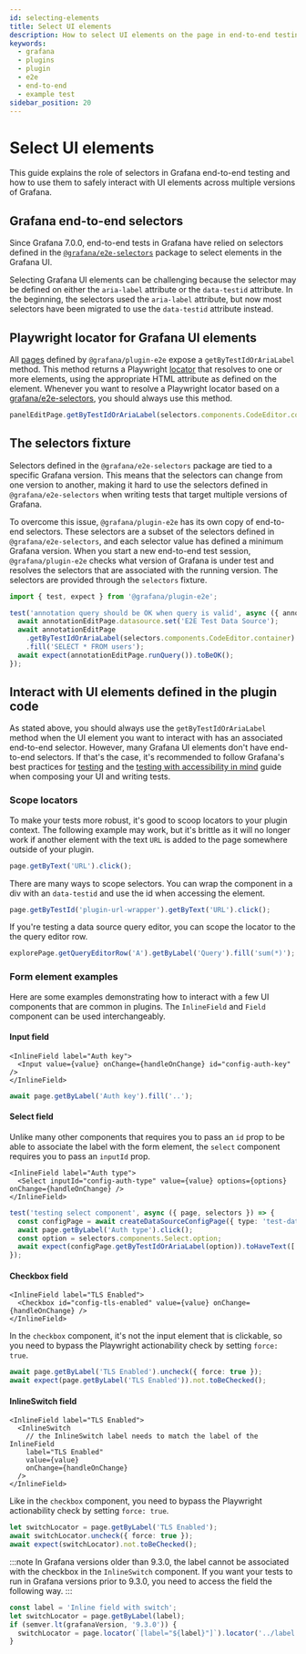 ```yaml
---
id: selecting-elements
title: Select UI elements
description: How to select UI elements on the page in end-to-end testing.
keywords:
  - grafana
  - plugins
  - plugin
  - e2e
  - end-to-end
  - example test
sidebar_position: 20
---
```


# Select UI elements

This guide explains the role of selectors in Grafana end-to-end testing and how to use them to safely interact with UI elements across multiple versions of Grafana.

## Grafana end-to-end selectors

Since Grafana 7.0.0, end-to-end tests in Grafana have relied on selectors defined in the [`@grafana/e2e-selectors`](https://github.com/grafana/grafana/tree/main/packages/grafana-e2e-selectors) package to select elements in the Grafana UI.

Selecting Grafana UI elements can be challenging because the selector may be defined on either the `aria-label` attribute or the `data-testid` attribute. In the beginning, the selectors used the `aria-label` attribute, but now most selectors have been migrated to use the `data-testid` attribute instead.

## Playwright locator for Grafana UI elements

All [pages](https://github.com/grafana/plugin-tools/tree/main/packages/plugin-e2e/src/models/pages) defined by `@grafana/plugin-e2e` expose a `getByTestIdOrAriaLabel` method. This method returns a Playwright [locator](https://playwright.dev/docs/locators) that resolves to one or more elements, using the appropriate HTML attribute as defined on the element. Whenever you want to resolve a Playwright locator based on a [grafana/e2e-selectors](https://github.com/grafana/grafana/tree/main/packages/grafana-e2e-selectors), you should always use this method.

```ts
panelEditPage.getByTestIdOrAriaLabel(selectors.components.CodeEditor.container).click();
```

## The selectors fixture

Selectors defined in the `@grafana/e2e-selectors` package are tied to a specific Grafana version. This means that the selectors can change from one version to another, making it hard to use the selectors defined in `@grafana/e2e-selectors` when writing tests that target multiple versions of Grafana.

To overcome this issue, `@grafana/plugin-e2e` has its own copy of end-to-end selectors. These selectors are a subset of the selectors defined in `@grafana/e2e-selectors`, and each selector value has defined a minimum Grafana version. When you start a new end-to-end test session, `@grafana/plugin-e2e` checks what version of Grafana is under test and resolves the selectors that are associated with the running version. The selectors are provided through the `selectors` fixture.

```ts
import { test, expect } from '@grafana/plugin-e2e';

test('annotation query should be OK when query is valid', async ({ annotationEditPage, page, selectors }) => {
  await annotationEditPage.datasource.set('E2E Test Data Source');
  await annotationEditPage
    .getByTestIdOrAriaLabel(selectors.components.CodeEditor.container)
    .fill('SELECT * FROM users');
  await expect(annotationEditPage.runQuery()).toBeOK();
});
```

## Interact with UI elements defined in the plugin code

As stated above, you should always use the `getByTestIdOrAriaLabel` method when the UI element you want to interact with has an associated end-to-end selector. However, many Grafana UI elements don't have end-to-end selectors. If that's the case, it's recommended to follow Grafana's best practices for [testing](https://github.com/grafana/grafana/blob/401265522e584e4e71a1d92d5af311564b1ec33e/contribute/style-guides/testing.md) and the [testing with accessibility in mind](https://github.com/grafana/grafana/blob/401265522e584e4e71a1d92d5af311564b1ec33e/contribute/style-guides/accessibility.md#writing-tests-with-accessibility-in-mind) guide when composing your UI and writing tests.

### Scope locators

To make your tests more robust, it's good to scoop locators to your plugin context. The following example may work, but it's brittle as it will no longer work if another element with the text `URL` is added to the page somewhere outside of your plugin.

```ts
page.getByText('URL').click();
```

There are many ways to scope selectors. You can wrap the component in a div with an `data-testid` and use the id when accessing the element.

```ts
page.getByTestId('plugin-url-wrapper').getByText('URL').click();
```

If you're testing a data source query editor, you can scope the locator to the the query editor row.

```ts
explorePage.getQueryEditorRow('A').getByLabel('Query').fill('sum(*)');
```

### Form element examples

Here are some examples demonstrating how to interact with a few UI components that are common in plugins. The `InlineField` and `Field` component can be used interchangeably.

#### Input field

```tsx title="UI component"
<InlineField label="Auth key">
  <Input value={value} onChange={handleOnChange} id="config-auth-key" />
</InlineField>
```

```ts title="Playwright test file"
await page.getByLabel('Auth key').fill('..');
```

#### Select field

Unlike many other components that requires you to pass an `id` prop to be able to associate the label with the form element, the `select` component requires you to pass an `inputId` prop.

```tsx title="UI component"
<InlineField label="Auth type">
  <Select inputId="config-auth-type" value={value} options={options} onChange={handleOnChange} />
</InlineField>
```

```ts title="Playwright test file"
test('testing select component', async ({ page, selectors }) => {
  const configPage = await createDataSourceConfigPage({ type: 'test-datasource' });
  await page.getByLabel('Auth type').click();
  const option = selectors.components.Select.option;
  await expect(configPage.getByTestIdOrAriaLabel(option)).toHaveText(['val1', 'val2']);
});
```

#### Checkbox field

```tsx title="UI componevnt"
<InlineField label="TLS Enabled">
  <Checkbox id="config-tls-enabled" value={value} onChange={handleOnChange} />
</InlineField>
```

In the `checkbox` component, it's not the input element that is clickable, so you need to bypass the Playwright actionability check by setting `force: true`.

```ts title="Playwright test file"
await page.getByLabel('TLS Enabled').uncheck({ force: true });
await expect(page.getByLabel('TLS Enabled')).not.toBeChecked();
```

#### InlineSwitch field

```tsx title="UI componevnt"
<InlineField label="TLS Enabled">
  <InlineSwitch
    // the InlineSwitch label needs to match the label of the InlineField
    label="TLS Enabled"
    value={value}
    onChange={handleOnChange}
  />
</InlineField>
```

Like in the `checkbox` component, you need to bypass the Playwright actionability check by setting `force: true`.

```ts title="Playwright test file"
let switchLocator = page.getByLabel('TLS Enabled');
await switchLocator.uncheck({ force: true });
await expect(switchLocator).not.toBeChecked();
```

:::note
In Grafana versions older than 9.3.0, the label cannot be associated with the checkbox in the `InlineSwitch` component. If you want your tests to run in Grafana versions prior to 9.3.0, you need to access the field the following way.
:::

```ts title="Playwright test file"
const label = 'Inline field with switch';
let switchLocator = page.getByLabel(label);
if (semver.lt(grafanaVersion, '9.3.0')) {
  switchLocator = page.locator(`[label="${label}"]`).locator('../label');
}
```
